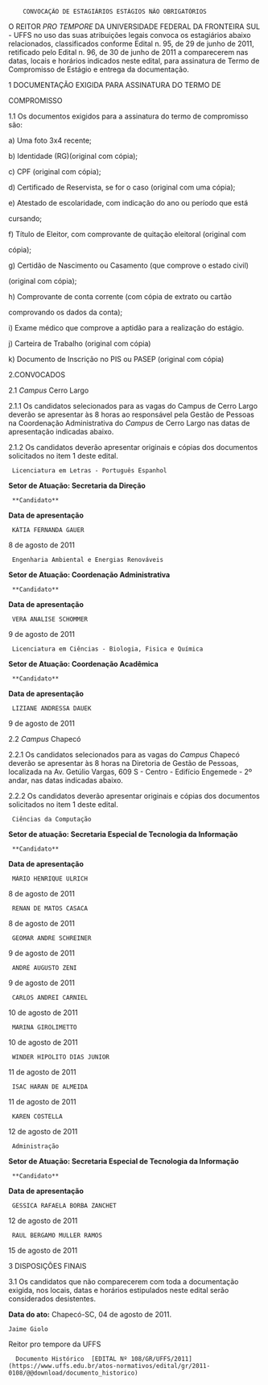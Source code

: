         CONVOCAÇÃO DE ESTAGIÁRIOS ESTÁGIOS NÃO OBRIGATÓRIOS  

O REITOR *PRO TEMPORE* DA UNIVERSIDADE FEDERAL DA FRONTEIRA SUL - UFFS no uso das suas atribuições legais convoca os estagiários abaixo relacionados, classificados conforme Edital n. 95, de 29 de junho de 2011, retificado pelo Edital n. 96, de 30 de junho de 2011 a comparecerem nas datas, locais e horários indicados neste edital, para assinatura de Termo de Compromisso de Estágio e entrega da documentação.

 1 DOCUMENTAÇÃO EXIGIDA PARA ASSINATURA DO TERMO DE

 COMPROMISSO

 1.1 Os documentos exigidos para a assinatura do termo de compromisso são:

 a) Uma foto 3x4 recente;

 b) Identidade (RG)(original com cópia);

 c) CPF (original com cópia);

 d) Certificado de Reservista, se for o caso (original com uma cópia);

 e) Atestado de escolaridade, com indicação do ano ou período que está

 cursando;

 f) Título de Eleitor, com comprovante de quitação eleitoral (original com

 cópia);

 g) Certidão de Nascimento ou Casamento (que comprove o estado civil)

 (original com cópia);

 h) Comprovante de conta corrente (com cópia de extrato ou cartão

 comprovando os dados da conta);

 i) Exame médico que comprove a aptidão para a realização do estágio.

 j) Carteira de Trabalho (original com cópia)

 k) Documento de Inscrição no PIS ou PASEP (original com cópia)

 2.CONVOCADOS

 2.1 *Campus* Cerro Largo

 2.1.1 Os candidatos selecionados para as vagas do Campus de Cerro Largo deverão se apresentar às 8 horas ao responsável pela Gestão de Pessoas na Coordenação Administrativa do *Campus* de Cerro Largo nas datas de apresentação indicadas abaixo.

 2.1.2 Os candidatos deverão apresentar originais e cópias dos documentos solicitados no item 1 deste edital.

     Licenciatura em Letras - Português Espanhol

 **Setor de Atuação: Secretaria da Direção**

     **Candidato**

   **Data de apresentação**

     KÁTIA FERNANDA GAUER

   8 de agosto de 2011

      

     Engenharia Ambiental e Energias Renováveis

 **Setor de Atuação: Coordenação Administrativa**

     **Candidato**

   **Data de apresentação**

     VERA ANALISE SCHOMMER

   9 de agosto de 2011

      

     Licenciatura em Ciências - Biologia, Fisica e Química

 **Setor de Atuação: Coordenação Acadêmica**

     **Candidato**

   **Data de apresentação**

     LIZIANE ANDRESSA DAUEK

   9 de agosto de 2011

      

 2.2 *Campus* Chapecó

 2.2.1 Os candidatos selecionados para as vagas do *Campus* Chapecó deverão se apresentar às 8 horas na Diretoria de Gestão de Pessoas, localizada na Av. Getúlio Vargas, 609 S - Centro - Edifício Engemede - 2º andar, nas datas indicadas abaixo.

 2.2.2 Os candidatos deverão apresentar originais e cópias dos documentos solicitados no item 1 deste edital.

     Ciências da Computação

 **Setor de atuação: Secretaria Especial de Tecnologia da Informação**

     **Candidato**

   **Data de apresentação**

     MÁRIO HENRIQUE ULRICH

   8 de agosto de 2011

     RENAN DE MATOS CASACA

   8 de agosto de 2011

     GEOMAR ANDRE SCHREINER

   9 de agosto de 2011

     ANDRÉ AUGUSTO ZENI

   9 de agosto de 2011

     CARLOS ANDREI CARNIEL

   10 de agosto de 2011

     MARINA GIROLIMETTO

   10 de agosto de 2011

     WINDER HIPOLITO DIAS JUNIOR

   11 de agosto de 2011

     ISAC HARAN DE ALMEIDA

   11 de agosto de 2011

     KAREN COSTELLA

   12 de agosto de 2011

      

     Administração

 **Setor de Atuação: Secretaria Especial de Tecnologia da Informação**

     **Candidato**

   **Data de apresentação**

     GESSICA RAFAELA BORBA ZANCHET

   12 de agosto de 2011

     RAUL BERGAMO MULLER RAMOS

   15 de agosto de 2011

      

 3 DISPOSIÇÕES FINAIS

 3.1 Os candidatos que não comparecerem com toda a documentação exigida, nos locais, datas e horários estipulados neste edital serão considerados desistentes.

  

   **Data do ato:** Chapecó-SC, 04 de agosto de 2011.   
 

    Jaime Giolo   
 Reitor pro tempore da UFFS 

      Documento Histórico  [EDITAL Nº 108/GR/UFFS/2011](https://www.uffs.edu.br/atos-normativos/edital/gr/2011-0108/@@download/documento_historico)     
      
